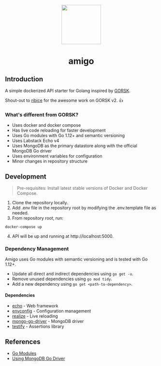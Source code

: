 <p align="center">
  <img src="https://golangtraining-in-web.appspot.com/img/cowboy-color.png" height="130px"/>
</p>
<h1 align="center">amigo</h1>

## Introduction

A simple dockerized API starter for Golang inspired by [GORSK](https://github.com/ribice/gorsk).

Shout-out to [ribice](https://github.com/ribice) for the awesome work on GORSK v2. :thumbsup:

### What's different from GORSK?

* Uses docker and docker compose
* Has live code reloading for faster development
* Uses Go modules with Go 1.12+ and semantic versioning
* Uses Labstack Echo v4
* Uses MongoDB as the primary datastore along with the official MongoDB Go driver
* Uses environment variables for configuration
* Minor changes in repository structure

## Development

> Pre-requisites: Install latest stable versions of Docker and Docker Compose.

1. Clone the repository locally.
2. Add .env file in the repository root by modifying the .env.template file as needed.
3. From repository root, run:
```bash
docker-compose up
```
4. API will be up and running at http://localhost:5000.

### Dependency Management

Amigo uses Go modules with semantic versioning and is tested with Go 1.12+.

* Update all direct and indirect dependencies using `go get -u`.
* Remove unused dependencies using `go mod tidy`.
* Add a new dependency using `go get <path-to-dependency>`.

#### Dependencies

* [echo](https://echo.labstack.com/) - Web framework
* [envconfig](https://github.com/kelseyhightower/envconfig) - Configuration management
* [realize](https://github.com/oxequa/realize) - Live reloading
* [mongo-go-driver](https://github.com/mongodb/mongo-go-driver) - MongoDB driver
* [testify](https://github.com/stretchr/testify) - Assertions library

## References

* [Go Modules](https://github.com/golang/go/wiki/Modules)
* [Using MongoDB Go Driver](https://vkt.sh/go-mongodb-driver-cookbook/)
